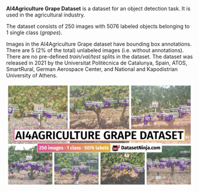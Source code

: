 **AI4Agriculture Grape Dataset** is a dataset for an object detection task. It is used in the agricultural industry. 

The dataset consists of 250 images with 5076 labeled objects belonging to 1 single class (*grapes*).

Images in the AI4Agriculture Grape dataset have bounding box annotations. There are 5 (2% of the total) unlabeled images (i.e. without annotations). There are no pre-defined <i>train/val/test</i> splits in the dataset. The dataset was released in 2021 by the Universitat Politècnica de Catalunya, Spain, ATOS, SmartRural, German Aerospace Center, and National and Kapodistrian University of Athens.

<img src="https://github.com/dataset-ninja/ai4agriculture-grape-dataset/raw/main/visualizations/poster.png">
